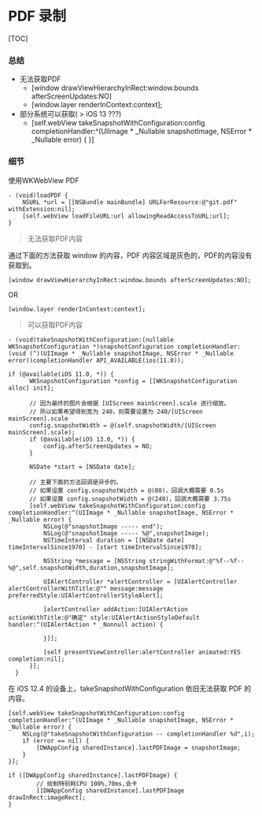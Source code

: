 # PDF 录制

[TOC]

### 总结

* 无法获取PDF
  * [window drawViewHierarchyInRect:window.bounds afterScreenUpdates:NO]
  * [window.layer renderInContext:context];
* 部分系统可以获取( > iOS 13 ???)
  * [self.webView takeSnapshotWithConfiguration:config completionHandler:^(UIImage * _Nullable snapshotImage, NSError * _Nullable error) { }]

### 细节

使用WKWebView PDF 

```
- (void)loadPDF {
    NSURL *url = [[NSBundle mainBundle] URLForResource:@"git.pdf" withExtension:nil];
    [self.webView loadFileURL:url allowingReadAccessToURL:url];
}
```



> 无法获取PDF内容

通过下面的方法获取 window 的内容，PDF 内容区域是灰色的，PDF的内容没有获取到。

```
[window drawViewHierarchyInRect:window.bounds afterScreenUpdates:NO];
```

OR

```
[window.layer renderInContext:context];
```



> 可以获取PDF内容

```
- (void)takeSnapshotWithConfiguration:(nullable WKSnapshotConfiguration *)snapshotConfiguration completionHandler:(void (^)(UIImage * _Nullable snapshotImage, NSError * _Nullable error))completionHandler API_AVAILABLE(ios(11.0));
```



```
if (@available(iOS 11.0, *)) {
      WKSnapshotConfiguration *config = [[WKSnapshotConfiguration alloc] init];

      // 因为最终的图片会根据 [UIScreen mainScreen].scale 进行缩放。
      // 所以如果希望得到宽为 240，则需要设置为 240/[UIScreen mainScreen].scale
      config.snapshotWidth = @(self.snapshotWidth/[UIScreen mainScreen].scale);
      if (@available(iOS 13.0, *)) {
          config.afterScreenUpdates = NO;
      }

      NSDate *start = [NSDate date];

      // 主要下面的方法回调是异步的。
      // 如果设置 config.snapshotWidth = @(80)，回调大概需要 0.5s
      // 如果设置 config.snapshotWidth = @(240)，回调大概需要 3.75s
      [self.webView takeSnapshotWithConfiguration:config completionHandler:^(UIImage * _Nullable snapshotImage, NSError * _Nullable error) {
          NSLog(@"snapshotImage ----- end");
          NSLog(@"snapshotImage ----- %@",snapshotImage);
          NSTimeInterval duration = [[NSDate date] timeIntervalSince1970] - [start timeIntervalSince1970];

          NSString *message = [NSString stringWithFormat:@"%f--%f--%@",self.snapshotWidth,duration,snapshotImage];

          UIAlertController *alertController = [UIAlertController alertControllerWithTitle:@"" message:message preferredStyle:UIAlertControllerStyleAlert];

          [alertController addAction:[UIAlertAction actionWithTitle:@"确定" style:UIAlertActionStyleDefault handler:^(UIAlertAction * _Nonnull action) {

          }]];

          [self presentViewController:alertController animated:YES completion:nil];
      }];
  }
```

在 iOS 12.4 的设备上，takeSnapshotWithConfiguration 依旧无法获取 PDF 的内容。

```
[self.webView takeSnapshotWithConfiguration:config completionHandler:^(UIImage * _Nullable snapshotImage, NSError * _Nullable error) {
    NSLog(@"takeSnapshotWithConfiguration -- completionHandler %d",i);
    if (error == nil) {
        [DWAppConfig sharedInstance].lastPDFImage = snapshotImage;
    }
}];

if ([DWAppConfig sharedInstance].lastPDFImage) {
		// 绘制特别耗CPU 100%,70ms,会卡
		[[DWAppConfig sharedInstance].lastPDFImage drawInRect:imageRect];
}
```





